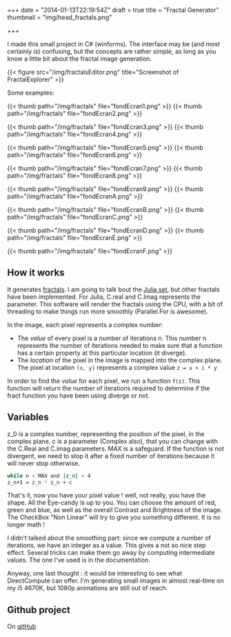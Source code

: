 +++
date = "2014-01-13T22:19:54Z"
draft = true
title = "Fractal Generator"
thumbnail = "img/head_fractals.png"

+++

I made this small project in C# (winforms). The interface may be (and most certainly is) confusing, but the concepts are rather simple, as long as you know a little bit about the fractal image generation.

{{< figure src="/img/fractalsEditor.png" title="Screenshot of FractalExplorer" >}}

Some examples:

{{< thumb path="/img/fractals" file="fondEcran1.png" >}}
{{< thumb path="/img/fractals" file="fondEcran2.png" >}}

{{< thumb path="/img/fractals" file="fondEcran3.png" >}}
{{< thumb path="/img/fractals" file="fondEcran4.png" >}}

{{< thumb path="/img/fractals" file="fondEcran5.png" >}}
{{< thumb path="/img/fractals" file="fondEcran6.png" >}}

{{< thumb path="/img/fractals" file="fondEcran7.png" >}}
{{< thumb path="/img/fractals" file="fondEcran8.png" >}}

{{< thumb path="/img/fractals" file="fondEcran9.png" >}}
{{< thumb path="/img/fractals" file="fondEcranA.png" >}}

{{< thumb path="/img/fractals" file="fondEcranB.png" >}}
{{< thumb path="/img/fractals" file="fondEcranC.png" >}}

{{< thumb path="/img/fractals" file="fondEcranD.png" >}}
{{< thumb path="/img/fractals" file="fondEcranE.png" >}}

{{< thumb path="/img/fractals" file="fondEcranF.png" >}}

## How it works

It generates [fractals](https://en.wikipedia.org/wiki/Fractal). I am going to talk bout the [Julia set](https://en.wikipedia.org/wiki/Julia_set), but other fractals have been implemented. For Julia, C.real and C.Imag represents the parameter. This software will render the fractals using the CPU, with a bit of threading to make things run more smoothly (Parallel.For is awesome).

In the image, each pixel represents a complex number:

- The *value* of every pixel is a number of iterations n. This number n represents the number of iterations needed to make sure that a function has a certain property at this particular location (it diverge).
- The *location* of the pixel in the image is mapped into the complex plane. The pixel at location `(x, y)` represents a complex value `z = x + i * y`

In order to find the *value* for each pixel, we run a function `f(z)`. This function will return the number of iterations required to determine if the fract function you have been using diverge or not.

## Variables

z_0 is a complex number, representing the position of the pixel, in the complex plane.
c is a parameter (Complex also), that you can change with the C.Real and C.imag parameters.
MAX is a safeguard. If the function is not divergent, we need to stop it after a fixed number of iterations because it will never stop otherwise.

~~~bash
while n < MAX and |z_n| < 4
z_n+1 = z_n * z_n + c
~~~

That's it, now you have your pixel value ! well, not really, you have the shape. All the Eye-candy is up to you. You can choose the amount of red, green and blue, as well as the overall Contrast and Brightness of the image. The CheckBox "Non Linear" will try to give you something different. It is no longer math !

I didn't talked about the smoothing part: since we compute a number of iterations, we have an integer as a value. This gives a not so nice step effect. Several tricks can make them go away by computing intermediate values. The one I've used is in the documentation.

Anyway, one last thought : it would be interesting to see what DirectCompute can offer. I'm generating small images in almost real-time on my i5 4670K, but 1080p animations are still out of reach.

## Github project

On [gitHub](https://github.com/Blizarre/FractalExplorer)
